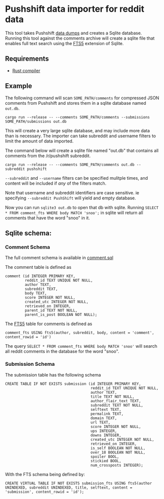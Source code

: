 # Pushshift data importer for reddit data

This tool takes Pushshift [data dumps](https://files.pushshift.io/reddit/) and creates a Sqlite database. Running this tool against the comments archive will create a sqlite file that enables full text search using the [FTS5](https://www.sqlite.org/fts5.html) extension of Sqlite.

## Requirements
 * [Rust compiler](https://www.rust-lang.org/tools/install)

## Example

The following command will scan `SOME_PATH/comments` for compressed JSON comments from Pushshift and stores them in a sqlite database named `out.db`.

    cargo run --release -- --comments SOME_PATH/comments --submissions SOME_PATH/submissions out.db

This will create a very large sqlite database, and may include more data than is necessary. The importer can take subreddit and username filters to limit the amount of data imported.

The command below will create a sqlite file named "out.db" that contains all comments from the /r/pushshift subreddit.

    cargo run --release -- --comments SOME_PATH/comments out.db --subreddit pushshift

`--subreddit` and `--username` filters can be specified mulitple times, and content will be included if *any* of the filters match.

Note that username and subreddit identifiers are case sensitive. ie specifying `--subreddit PushShift` will yield and empty database.

Now you can run `sqlite3 out.db` to open that db with sqlite. Running `SELECT * FROM comment_fts WHERE body MATCH 'snoo';` in sqlite will return all comments that have the word "snoo" in it.

## Sqlite schema:
### Comment Schema

The full comment schema is available in [comment.sql](src/sqlite/comment.sql)

The comment table is defined as


    comment (id INTEGER PRIMARY KEY,
             reddit_id TEXT UNIQUE NOT NULL,
             author TEXT,
             subreddit TEXT,
             body TEXT,
             score INTEGER NOT NULL,
             created_utc INTEGER NOT NULL,
             retrieved_on INTEGER,
             parent_id TEXT NOT NULL,
             parent_is_post BOOLEAN NOT NULL);

The [FTS5](https://www.sqlite.org/fts5.html) table for comments is defined as

    comment_fts USING fts5(author, subreddit, body, content = 'comment', content_rowid = 'id')

The query `SELECT * FROM comment_fts WHERE body MATCH 'snoo'` will search all reddit comments in the database for the word "snoo".

### Submission Schema

The submission table has the following schema

    CREATE TABLE IF NOT EXISTS submission (id INTEGER PRIMARY KEY,
                                           reddit_id TEXT UNIQUE NOT NULL,
                                           author TEXT,
                                           title TEXT NOT NULL,
                                           author_flair_text TEXT,
                                           subreddit TEXT NOT NULL,
                                           selftext TEXT,
                                           permalink TEXT,
                                           domain TEXT,
                                           url TEXT,
                                           score INTEGER NOT NULL,
                                           ups INTEGER,
                                           downs INTEGER,
                                           created_utc INTEGER NOT NULL,
                                           retrieved_on INTEGER,
                                           is_self BOOLEAN NOT NULL,
                                           over_18 BOOLEAN NOT NULL,
                                           spoiler BOOL,
                                           stickied BOOL,
                                           num_crossposts INTEGER);

With the FTS schema being defined by:

    CREATE VIRTUAL TABLE IF NOT EXISTS submission_fts USING fts5(author UNINDEXED, subreddit UNINDEXED, title, selftext, content = 'submission', content_rowid = 'id');
